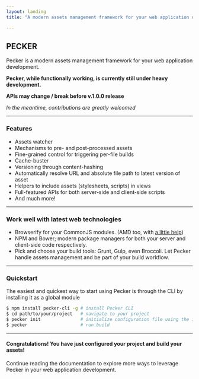 ```yaml
---
layout: landing
title: "A modern assets management framework for your web application development"

---
```


## PECKER
Pecker is a modern assets management framework for your web application development.

**Pecker, while functionally working, is currently still under heavy development.**

**APIs may change / break before v.1.0.0 release**

*In the meantime, contributions are greatly welcomed*

----

### Features
* Assets watcher
* Mechanisms to pre- and post-processed assets
* Fine-grained control for triggering per-file builds
* Cache-buster
* Versioning through content-hashing
* Automatically resolve URL and absolute file path to latest version of asset
* Helpers to include assets (stylesheets, scripts) in views
* Full-featured APIs for both server-side and client-side scripts
* And much more!

----

### Work well with latest web technologies
* Browserify for your CommonJS modules. (AMD too, with [a little help](https://github.com/jaredhanson/deamdify))
* NPM and Bower; modern package managers for both your server and client-side code respectively.
* Pick and choose your build tools: Grunt, Gulp, even Broccoli. Let Pecker handle assets management and be part of your build workflow.


----

### Quickstart
The easiest and quickest way to start using Pecker is through the CLI by installing it as a global module

```bash
$ npm install pecker-cli -g # install Pecker CLI
$ cd path/to/your/project	# navigate to your project
$ pecker init 			    # initialize configuration file using the interactive CLI
$ pecker					# run build
```

----

#### Congratulations! You have just configured your project and build your assets!
Continue reading the documentation to explore more ways to leverage Pecker in your web application development.
